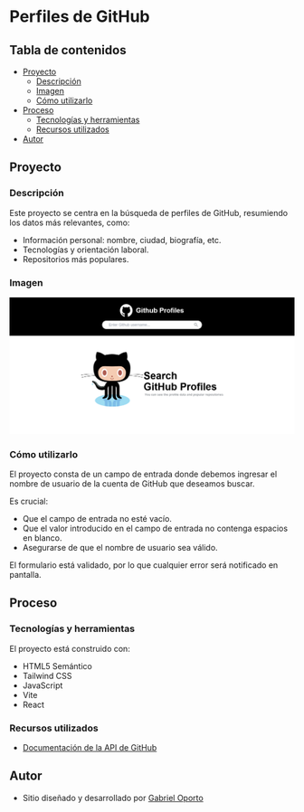 # Perfiles de GitHub

## Tabla de contenidos

- [Proyecto](#proyecto)
  - [Descripción](#descripción)
  - [Imagen](#imagen)
  - [Cómo utilizarlo](#cómo-utilizarlo)
- [Proceso](#proceso)
  - [Tecnologías y herramientas](#tecnologías-y-herramientas)
  - [Recursos utilizados](#recursos-utilizados)
- [Autor](#autor)

## Proyecto

### Descripción

Este proyecto se centra en la búsqueda de perfiles de GitHub, resumiendo los datos más relevantes, como:

- Información personal: nombre, ciudad, biografía, etc.
- Tecnologías y orientación laboral.
- Repositorios más populares.

### Imagen

![Captura de pantalla del Proyecto](/src/assets/Screenshot-Github-Profiles.png)

### Cómo utilizarlo

El proyecto consta de un campo de entrada donde debemos ingresar el nombre de usuario de la cuenta de GitHub que deseamos buscar.

Es crucial:

- Que el campo de entrada no esté vacío.
- Que el valor introducido en el campo de entrada no contenga espacios en blanco.
- Asegurarse de que el nombre de usuario sea válido.

El formulario está validado, por lo que cualquier error será notificado en pantalla.

## Proceso

### Tecnologías y herramientas

El proyecto está construido con:

- HTML5 Semántico
- Tailwind CSS
- JavaScript
- Vite
- React

### Recursos utilizados

- [Documentación de la API de GitHub](https://docs.github.com/en/rest?apiVersion=2022-11-28)

## Autor

- Sitio diseñado y desarrollado por [Gabriel Oporto](https://github.com/gabrieloporto)
